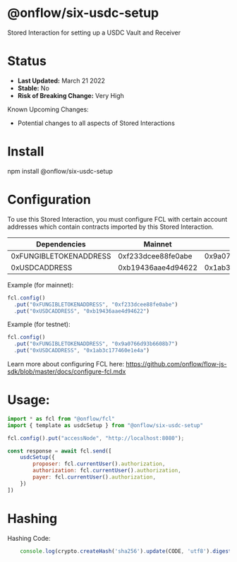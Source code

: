 # @onflow/six-usdc-setup

Stored Interaction for setting up a USDC Vault and Receiver

# Status

- **Last Updated:** March 21 2022
- **Stable:** No
- **Risk of Breaking Change:** Very High

Known Upcoming Changes:

- Potential changes to all aspects of Stored Interactions

# Install

npm install @onflow/six-usdc-setup

# Configuration 

To use this Stored Interaction, you must configure FCL with certain account addresses which contain contracts imported by this Stored Interaction.

| Dependencies           | Mainnet            | Testnet            |
| ---------------------- | ------------------ | ------------------ |
| 0xFUNGIBLETOKENADDRESS | 0xf233dcee88fe0abe | 0x9a0766d93b6608b7 |
| 0xUSDCADDRESS          | 0xb19436aae4d94622 | 0x1ab3c177460e1e4a |

Example (for mainnet):

```javascript
fcl.config()
  .put("0xFUNGIBLETOKENADDRESS", "0xf233dcee88fe0abe")
  .put("0xUSDCADDRESS", "0xb19436aae4d94622")
```

Example (for testnet):

```javascript
fcl.config()
  .put("0xFUNGIBLETOKENADDRESS", "0x9a0766d93b6608b7")
  .put("0xUSDCADDRESS", "0x1ab3c177460e1e4a")
```

Learn more about configuring FCL here: https://github.com/onflow/flow-js-sdk/blob/master/docs/configure-fcl.mdx

# Usage:

```javascript
import * as fcl from "@onflow/fcl"
import { template as usdcSetup } from "@onflow/six-usdc-setup"

fcl.config().put("accessNode", "http://localhost:8080");

const response = await fcl.send([
    usdcSetup({
        proposer: fcl.currentUser().authorization,
        authorization: fcl.currentUser().authorization,     
        payer: fcl.currentUser().authorization,             
    })
])

```

# Hashing

Hashing Code:
```javascript
    console.log(crypto.createHash('sha256').update(CODE, 'utf8').digest('hex'))
```